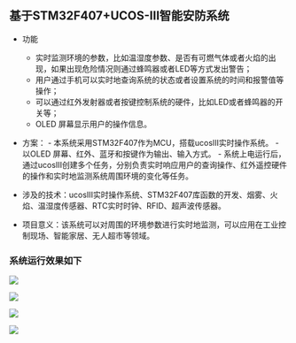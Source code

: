 ## 基于STM32F407+UCOS-III智能安防系统
- 功能
    - 实时监测环境的参数，比如温湿度参数、是否有可燃气体或者火焰的出现，如果出现危险情况则通过蜂鸣器或者LED等方式发出警告；  
    - 用户通过手机可以实时地查询系统的状态或者设置系统的时间和报警值等操作；
    - 可以通过红外发射器或者按键控制系统的硬件，比如LED或者蜂鸣器的开关等；
    - OLED 屏幕显示用户的操作信息。

- 方案：
      - 本系统采用STM32F407作为MCU，搭载ucosIII实时操作系统。
      - 以OLED 屏幕、红外、蓝牙和按键作为输出、输入方式。
      - 系统上电运行后，通过ucosIII创建多个任务，分别负责实时响应用户的查询操作、红外遥控硬件的操作和实时地监测系统周围环境的变化等任务。

- 涉及的技术：ucosIII实时操作系统、STM32F407库函数的开发、烟雾、火焰、温湿度传感器、RTC实时时钟、RFID、超声波传感器。

- 项目意义：该系统可以对周围的环境参数进行实时地监测，可以应用在工业控制现场、智能家居、无人超市等领域。


### 系统运行效果如下

![](https://https://github.com/victory1355/IntellegentSecurity/blob/master/show/demo1.JPG)

![](https://https://github.com/victory1355/IntellegentSecurity/blob/master/show/demo2.JPG)

![](https://https://github.com/victory1355/IntellegentSecurity/blob/master/show/demo3.JPG)

![](https://https://github.com/victory1355/IntellegentSecurity/blob/master/show/demo4.JPG)
